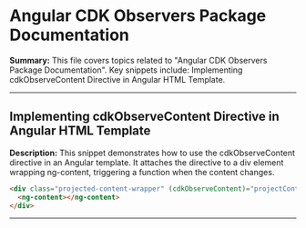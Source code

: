 # Angular CDK Observers Package Documentation

**Summary:** This file covers topics related to "Angular CDK Observers Package Documentation". Key snippets include: Implementing cdkObserveContent Directive in Angular HTML Template.

---

## Implementing cdkObserveContent Directive in Angular HTML Template

**Description:** This snippet demonstrates how to use the cdkObserveContent directive in an Angular template. It attaches the directive to a div element wrapping ng-content, triggering a function when the content changes.

```html
<div class="projected-content-wrapper" (cdkObserveContent)="projectContentChanged()">
  <ng-content></ng-content>
</div>
```

---